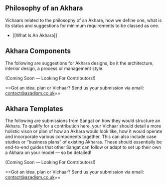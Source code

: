 ## Philosophy of an Akhara

Vichaars related to the philosophy of an Akhara, how we define one, what is its status and suggestions for minimum requirements to be classed as one.

- [[What Is An Akhara]]

## Akhara Components

The following are suggestions for Akhara designs, be it the architecture, interior design, a process or management style. 

(Coming Soon — Looking For Contributors!)

==Got an idea, plan or Vichaar? Send us your submission via email: contact@azadism.co.uk==

  

## Akhara Templates

The following are submissions from Sangat on how they would structure an Akhara. To qualify for a contribution here, your Vichaar should detail a more holistic vison or plan of how an Akhara would look like, how it would operate and incorporate various components together. This can also include case studies or “business plans” of existing Akharas. These should essentially be end-to-end guides that other Sangat can follow or adapt to set up their own a Akhara on your model — so be detailed!

(Coming Soon — Looking For Contributors!)

==Got an idea, plan or Vichaar? Send us your submission via email: contact@azadism.co.uk==